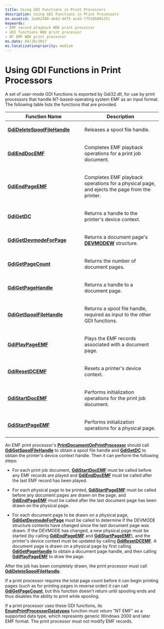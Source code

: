 ```yaml
---
title: Using GDI Functions in Print Processors
description: Using GDI Functions in Print Processors
ms.assetid: 2ad62308-ab42-4475-ac42-f753d5091251
keywords:
- EMF record playback WDK print processor
- GDI functions WDK print processor
- NT EMF WDK print processor
ms.date: 04/20/2017
ms.localizationpriority: medium
---
```


# Using GDI Functions in Print Processors





A set of user-mode GDI functions is exported by Gdi32.dll, for use by print processors that handle NT-based-operating system EMF as an input format. The following table lists the functions that are provided.

<table>
<colgroup>
<col width="50%" />
<col width="50%" />
</colgroup>
<thead>
<tr class="header">
<th>Function Name</th>
<th>Description</th>
</tr>
</thead>
<tbody>
<tr class="odd">
<td><p><a href="https://msdn.microsoft.com/library/windows/hardware/ff549449" data-raw-source="[&lt;strong&gt;GdiDeleteSpoolFileHandle&lt;/strong&gt;](https://msdn.microsoft.com/library/windows/hardware/ff549449)"><strong>GdiDeleteSpoolFileHandle</strong></a></p></td>
<td><p>Releases a spool file handle.</p></td>
</tr>
<tr class="even">
<td><p><a href="https://msdn.microsoft.com/library/windows/hardware/ff549463" data-raw-source="[&lt;strong&gt;GdiEndDocEMF&lt;/strong&gt;](https://msdn.microsoft.com/library/windows/hardware/ff549463)"><strong>GdiEndDocEMF</strong></a></p></td>
<td><p>Completes EMF playback operations for a print job document.</p></td>
</tr>
<tr class="odd">
<td><p><a href="https://msdn.microsoft.com/library/windows/hardware/ff549468" data-raw-source="[&lt;strong&gt;GdiEndPageEMF&lt;/strong&gt;](https://msdn.microsoft.com/library/windows/hardware/ff549468)"><strong>GdiEndPageEMF</strong></a></p></td>
<td><p>Completes EMF playback operations for a physical page, and ejects the page from the printer.</p></td>
</tr>
<tr class="even">
<td><p><a href="https://msdn.microsoft.com/library/windows/hardware/ff549470" data-raw-source="[&lt;strong&gt;GdiGetDC&lt;/strong&gt;](https://msdn.microsoft.com/library/windows/hardware/ff549470)"><strong>GdiGetDC</strong></a></p></td>
<td><p>Returns a handle to the printer's device context.</p></td>
</tr>
<tr class="odd">
<td><p><a href="https://msdn.microsoft.com/library/windows/hardware/ff549478" data-raw-source="[&lt;strong&gt;GdiGetDevmodeForPage&lt;/strong&gt;](https://msdn.microsoft.com/library/windows/hardware/ff549478)"><strong>GdiGetDevmodeForPage</strong></a></p></td>
<td><p>Returns a document page's <a href="https://msdn.microsoft.com/library/windows/hardware/ff552837" data-raw-source="[&lt;strong&gt;DEVMODEW&lt;/strong&gt;](https://msdn.microsoft.com/library/windows/hardware/ff552837)"><strong>DEVMODEW</strong></a> structure.</p></td>
</tr>
<tr class="even">
<td><p><a href="https://msdn.microsoft.com/library/windows/hardware/ff549492" data-raw-source="[&lt;strong&gt;GdiGetPageCount&lt;/strong&gt;](https://msdn.microsoft.com/library/windows/hardware/ff549492)"><strong>GdiGetPageCount</strong></a></p></td>
<td><p>Returns the number of document pages.</p></td>
</tr>
<tr class="odd">
<td><p><a href="https://msdn.microsoft.com/library/windows/hardware/ff549505" data-raw-source="[&lt;strong&gt;GdiGetPageHandle&lt;/strong&gt;](https://msdn.microsoft.com/library/windows/hardware/ff549505)"><strong>GdiGetPageHandle</strong></a></p></td>
<td><p>Returns a handle to a document page.</p></td>
</tr>
<tr class="even">
<td><p><a href="https://msdn.microsoft.com/library/windows/hardware/ff549517" data-raw-source="[&lt;strong&gt;GdiGetSpoolFileHandle&lt;/strong&gt;](https://msdn.microsoft.com/library/windows/hardware/ff549517)"><strong>GdiGetSpoolFileHandle</strong></a></p></td>
<td><p>Returns a spool file handle, required as input to the other GDI functions.</p></td>
</tr>
<tr class="odd">
<td><p><a href="https://msdn.microsoft.com/library/windows/hardware/ff549524" data-raw-source="[&lt;strong&gt;GdiPlayPageEMF&lt;/strong&gt;](https://msdn.microsoft.com/library/windows/hardware/ff549524)"><strong>GdiPlayPageEMF</strong></a></p></td>
<td><p>Plays the EMF records associated with a document page.</p></td>
</tr>
<tr class="even">
<td><p><a href="https://msdn.microsoft.com/library/windows/hardware/ff549529" data-raw-source="[&lt;strong&gt;GdiResetDCEMF&lt;/strong&gt;](https://msdn.microsoft.com/library/windows/hardware/ff549529)"><strong>GdiResetDCEMF</strong></a></p></td>
<td><p>Resets a printer's device context.</p></td>
</tr>
<tr class="odd">
<td><p><a href="https://msdn.microsoft.com/library/windows/hardware/ff549534" data-raw-source="[&lt;strong&gt;GdiStartDocEMF&lt;/strong&gt;](https://msdn.microsoft.com/library/windows/hardware/ff549534)"><strong>GdiStartDocEMF</strong></a></p></td>
<td><p>Performs initialization operations for the print job document.</p></td>
</tr>
<tr class="even">
<td><p><a href="https://msdn.microsoft.com/library/windows/hardware/ff549543" data-raw-source="[&lt;strong&gt;GdiStartPageEMF&lt;/strong&gt;](https://msdn.microsoft.com/library/windows/hardware/ff549543)"><strong>GdiStartPageEMF</strong></a></p></td>
<td><p>Performs initialization operations for a physical page.</p></td>
</tr>
</tbody>
</table>

 

An EMF print processor's [**PrintDocumentOnPrintProcessor**](https://msdn.microsoft.com/library/windows/hardware/ff560724) should call [**GdiGetSpoolFileHandle**](https://msdn.microsoft.com/library/windows/hardware/ff549517) to obtain a spool file handle and [**GdiGetDC**](https://msdn.microsoft.com/library/windows/hardware/ff549470) to obtain the printer's device context handle. Then it can perform the following steps:

-   For each print job document, [**GdiStartDocEMF**](https://msdn.microsoft.com/library/windows/hardware/ff549534) must be called before any EMF records are played and [**GdiEndDocEMF**](https://msdn.microsoft.com/library/windows/hardware/ff549463) must be called after the last EMF record has been played.

-   For each physical page to be printed, [**GdiStartPageEMF**](https://msdn.microsoft.com/library/windows/hardware/ff549543) must be called before any document pages are drawn on the page, and [**GdiEndPageEMF**](https://msdn.microsoft.com/library/windows/hardware/ff549468) must be called after the last document page has been drawn on the physical page.

-   For each document page to be drawn on a physical page, [**GdiGetDevmodeForPage**](https://msdn.microsoft.com/library/windows/hardware/ff549478) must be called to determine if the DEVMODE structure contents have changed since the last document page was drawn. If the DEVMODE has changed, a new physical page must be started (by calling [**GdiEndPageEMF**](https://msdn.microsoft.com/library/windows/hardware/ff549468) and [**GdiStartPageEMF**](https://msdn.microsoft.com/library/windows/hardware/ff549543)), and the printer's device context must be updated by calling [**GdiResetDCEMF**](https://msdn.microsoft.com/library/windows/hardware/ff549529). A document page is drawn on a physical page by first calling [**GdiGetPageHandle**](https://msdn.microsoft.com/library/windows/hardware/ff549505) to obtain a document page handle, and then calling [**GdiPlayPageEMF**](https://msdn.microsoft.com/library/windows/hardware/ff549524) to draw the page.

After the job has been completely drawn, the print processor must call [**GdiDeleteSpoolFileHandle**](https://msdn.microsoft.com/library/windows/hardware/ff549449).

If a print processor requires the total page count before it can begin printing pages (such as for printing pages in reverse order) it can call [**GdiGetPageCount**](https://msdn.microsoft.com/library/windows/hardware/ff549492), but this function doesn't return until spooling ends and thus disables the ability to print while spooling.

If a print processor uses these GDI functions, its [**EnumPrintProcessorDatatypes**](https://msdn.microsoft.com/library/windows/hardware/ff548757) function must return "NT EMF" as a supported data type, which represents generic Windows 2000 and later EMF format. The print processor must not modify EMF records.

 

 




